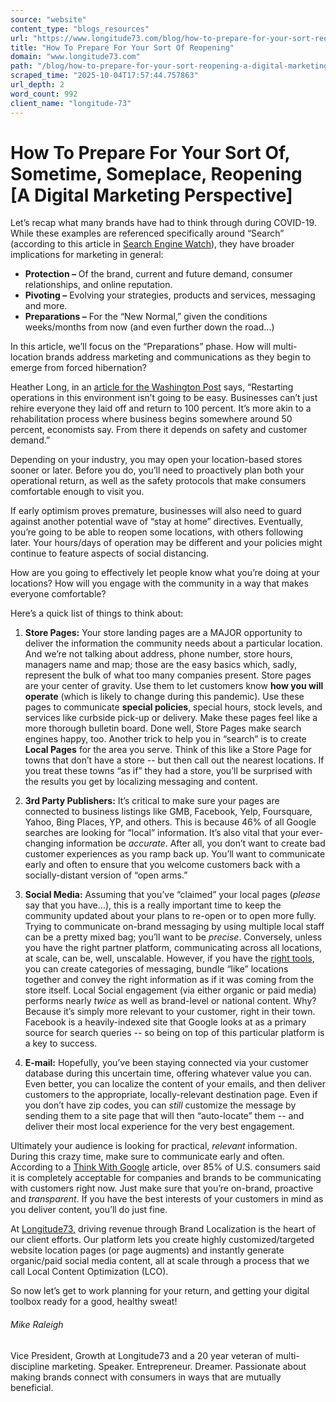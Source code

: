 ```yaml
---
source: "website"
content_type: "blogs_resources"
url: "https://www.longitude73.com/blog/how-to-prepare-for-your-sort-reopening-a-digital-marketing-perspective"
title: "How To Prepare For Your Sort Of Reopening"
domain: "www.longitude73.com"
path: "/blog/how-to-prepare-for-your-sort-reopening-a-digital-marketing-perspective"
scraped_time: "2025-10-04T17:57:44.757863"
url_depth: 2
word_count: 992
client_name: "longitude-73"
---
```


# How To Prepare For Your Sort Of, Sometime, Someplace, Reopening [A Digital Marketing Perspective]

Let’s recap what many brands have had to think through during COVID-19. While these examples are referenced specifically around “Search” (according to this article in [Search Engine Watch](https://www.searchenginewatch.com/2020/04/14/10-ways-seo-will-lead-companies-through-covid-19-business-recovery/)), they have broader implications for marketing in general:

* **Protection –** Of the brand, current and future demand, consumer relationships, and online reputation.
* **Pivoting –** Evolving your strategies, products and services, messaging and more.
* **Preparations –** For the “New Normal,” given the conditions weeks/months from now (and even further down the road…)

In this article, we’ll focus on the “Preparations” phase. How will multi-location brands address marketing and communications as they begin to emerge from forced hibernation?

Heather Long, in an [article for the Washington Post](https://www.washingtonpost.com/business/2020/04/14/economy-reopenings/) says, “Restarting operations in this environment isn’t going to be easy. Businesses can’t just rehire everyone they laid off and return to 100 percent. It’s more akin to a rehabilitation process where business begins somewhere around 50 percent, economists say. From there it depends on safety and customer demand.”

Depending on your industry, you may open your location-based stores sooner or later. Before you do, you’ll need to proactively plan both your operational return, as well as the safety protocols that make consumers comfortable enough to visit you.

If early optimism proves premature, businesses will also need to guard against another potential wave of “stay at home” directives. Eventually, you’re going to be able to reopen some locations, with others following later. Your hours/days of operation may be different and your policies might continue to feature aspects of social distancing.

How are you going to effectively let people know what you’re doing at your locations? How will you engage with the community in a way that makes everyone comfortable?

Here’s a quick list of things to think about:

1. **Store Pages:** Your store landing pages are a MAJOR opportunity to deliver the information the community needs about a particular location. And we’re not talking about address, phone number, store hours, managers name and map; those are the easy basics which, sadly, represent the bulk of what too many companies present. Store pages are your center of gravity. Use them to let customers know **how you will operate** (which is likely to change during this pandemic). Use these pages to communicate **special policies**, special hours, stock levels, and services like curbside pick-up or delivery. Make these pages feel like a more thorough bulletin board. Done well, Store Pages make search engines happy, too. Another trick to help you in “search” is to create **Local Pages** for the area you serve. Think of this like a Store Page for towns that don’t have a store -- but then call out the nearest locations. If you treat these towns “as if” they had a store, you’ll be surprised with the results you get by localizing messaging and content.

2. **3rd Party Publishers:** It’s critical to make sure your pages are connected to business listings like GMB, Facebook, Yelp, Foursquare, Yahoo, Bing Places, YP, and others. This is because 46% of all Google searches are looking for “local” information. It’s also vital that your ever-changing information be _accurate_. After all, you don’t want to create bad customer experiences as you ramp back up. You’ll want to communicate early and often to ensure that you welcome customers back with a socially-distant version of “open arms.”

3. **Social Media:** Assuming that you’ve “claimed” your local pages (_please_ say that you have…), this is a really important time to keep the community updated about your plans to re-open or to open more fully. Trying to communicate on-brand messaging by using multiple local staff can be a pretty mixed bag; you’ll want to be _precise_. Conversely, unless you have the right partner platform, communicating across all locations, at scale, can be, well, unscalable. However, if you have the [right tools](/local-social), you can create categories of messaging, bundle “like” locations together and convey the right information as if it was coming from the store itself. Local Social engagement (via either organic or paid media) performs nearly _twice_ as well as brand-level or national content. Why? Because it’s simply more relevant to your customer, right in their town. Facebook is a heavily-indexed site that Google looks at as a primary source for search queries -- so being on top of this particular platform is a key to success.

4. **E-mail:** Hopefully, you’ve been staying connected via your customer database during this uncertain time, offering whatever value you can. Even better, you can localize the content of your emails, and then deliver customers to the appropriate, locally-relevant destination page. Even if you don’t have zip codes, you can _still_ customize the message by sending them to a site page that will then “auto-locate” them -- and deliver their most local experience for the very best engagement.

Ultimately your audience is looking for practical, _relevant_ information. During this crazy time, make sure to communicate early and often. According to a [Think With Google](https://www.thinkwithgoogle.com/consumer-insights/coronavirus-retail/?utm_medium=email&utm_source=d-content-alert&utm_team=twg-us&utm_campaign=TwG-US-CA-Omnichannel-2020-04-15-What-retailers-are-doing&utm_content=cta-btn&mkt_tok=eyJpIjoiTjJKa1lUVTFZMlU0TXprMiIsInQiOiJVRzd4Qkpqb09XVm53NGQ5QnpcL1wvWkt4bmhoYTM3XC9EVFwvek9JYVBLK1wvWE5lWVpsZEYzZXhJRktZQWN2eUc4YkorU1FKM1JuS2JFa2NSNkVIRTBGNk10Z1h1TUlEaUhCaXhSNzBXamhmdGJEMHBoT05LcWJFS3llUEZSMnFINGhkIn0%3D) article, over 85% of U.S. consumers said it is completely acceptable for companies and brands to be communicating with customers right now. Just make sure that you’re on-brand, proactive and _transparent_. If you have the best interests of your customers in mind as you deliver content, you’ll do just fine.

At [Longitude73,](https://www.longitude73.com/) driving revenue through Brand Localization is the heart of our client efforts. Our platform lets you create highly customized/targeted website location pages (or page augments) and instantly generate organic/paid social media content, all at scale through a process that we call Local Content Optimization (LCO).

So now let’s get to work planning for your return, and getting your digital toolbox ready for a good, healthy sweat!

###### Mike Raleigh

Vice President, Growth at Longitude73 and a 20 year veteran of multi-discipline marketing. Speaker. Entrepreneur. Dreamer. Passionate about making brands connect with consumers in ways that are mutually beneficial.